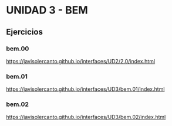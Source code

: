 # UNIDAD 3 - BEM

## Ejercicios

### bem.00

https://javisolercanto.github.io/interfaces/UD2/2.0/index.html

### bem.01

https://javisolercanto.github.io/interfaces/UD3/bem.01/index.html

### bem.02

https://javisolercanto.github.io/interfaces/UD3/bem.02/index.html
